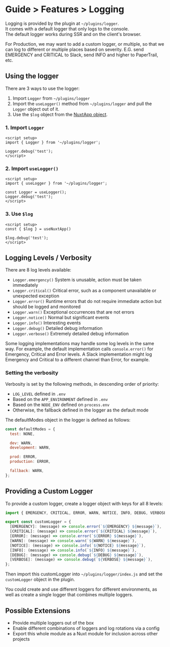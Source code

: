 # Guide > Features > Logging

Logging is provided by the plugin at `~/plugins/logger`.  
It comes with a default logger that only logs to the console.  
The default logger works during SSR and on the client's browser.

For Production, we may want to add a custom logger, or multiple, so that we can log
to different or multiple places based on severity. E.G. send EMERGENCY and CRITICAL to Slack, send INFO and higher to PaperTrail, etc.

## Using the logger

There are 3 ways to use the logger:

1. Import `Logger` from `~/plugins/logger`
2. Import the `useLogger()` method from `~/plugins/logger` and pull the `Logger` object out of it.
3. Use the `$log` object from the [NuxtApp object](https://v3.nuxtjs.org/guide/going-further/nuxt-app).

### 1. Import `Logger`

```vue
<script setup>
import { Logger } from '~/plugins/logger';

Logger.debug('test');
</script>
```

### 2. Import `useLogger()`

```vue
<script setup>
import { useLogger } from '~/plugins/logger';

const Logger = useLogger();
Logger.debug('test');
</script>
```

### 3. Use `$log`

```vue
<script setup>
const { $log } = useNuxtApp()

$log.debug('test');
</script>
```

## Logging Levels / Verbosity

There are 8 log levels available:

- `Logger.emergency()` System is unusable, action must be taken immediately
- `Logger.critical()` Critical error, such as a component unavailable or unexpected exception
- `Logger.error()` Runtime errors that do not require immediate action but should be logged and monitored
- `Logger.warn()` Exceptional occurrences that are not errors
- `Logger.notice()` Normal but significant events
- `Logger.info()` Interesting events
- `Logger.debug()` Detailed debug information
- `Logger.verbose()` Extremely detailed debug information

Some logging implementations may handle some log levels in the same way. For example, the default
implementation calls `console.error()` for Emergency, Critical and Error levels. A Slack implementation
might log Emergency and Critical to a different channel than Error, for example.

### Setting the verbosity

Verbosity is set by the following methods, in descending order of priority:

- `LOG_LEVEL` defined in `.env`
- Based on the `APP_ENVIRONMENT` defined in `.env`
- Based on the `NODE_ENV` defined on `process.env`
- Otherwise, the fallback defined in the logger as the default mode

The defaultModes object in the logger is defined as follows:

```js
const defaultModes = {
  test: NONE,

  dev: WARN,
  development: WARN,

  prod: ERROR,
  production: ERROR,

  fallback: WARN,
};
```

## Providing a Custom Logger

To provide a custom logger, create a logger object with keys for all 8 levels:

```js
import { EMERGENCY, CRITICAL, ERROR, WARN, NOTICE, INFO, DEBUG, VERBOSE } from '../constants/log-verbosity';

export const customLogger = {
  [EMERGENCY]: (message) => console.error(`${EMERGENCY} ${message}`),
  [CRITICAL]: (message) => console.error(`${CRITICAL} ${message}`),
  [ERROR]: (message) => console.error(`${ERROR} ${message}`),
  [WARN]: (message) => console.warn(`${WARN} ${message}`),
  [NOTICE]: (message) => console.info(`${NOTICE} ${message}`),
  [INFO]: (message) => console.info(`${INFO} ${message}`),
  [DEBUG]: (message) => console.debug(`${DEBUG} ${message}`),
  [VERBOSE]: (message) => console.debug(`${VERBOSE} ${message}`),
};
```

Then import this customLogger into `~/plugins/logger/index.js` and set the `customLogger`
object in the plugin.

You could create and use different loggers for different environments, as well as
create a single logger that combines multiple loggers.

## Possible Extensions

- Provide multiple loggers out of the box
- Enable different combinations of loggers and log rotations via a config
- Export this whole module as a Nuxt module for inclusion across other projects
